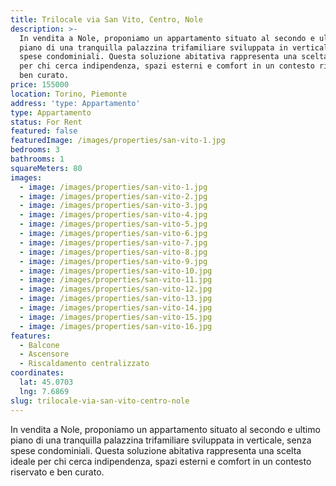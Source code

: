 ```yaml
---
title: Trilocale via San Vito, Centro, Nole
description: >-
  In vendita a Nole, proponiamo un appartamento situato al secondo e ultimo
  piano di una tranquilla palazzina trifamiliare sviluppata in verticale, senza
  spese condominiali. Questa soluzione abitativa rappresenta una scelta ideale
  per chi cerca indipendenza, spazi esterni e comfort in un contesto riservato e
  ben curato.
price: 155000
location: Torino, Piemonte
address: 'type: Appartamento'
type: Appartamento
status: For Rent
featured: false
featuredImage: /images/properties/san-vito-1.jpg
bedrooms: 3
bathrooms: 1
squareMeters: 80
images:
  - image: /images/properties/san-vito-1.jpg
  - image: /images/properties/san-vito-2.jpg
  - image: /images/properties/san-vito-3.jpg
  - image: /images/properties/san-vito-4.jpg
  - image: /images/properties/san-vito-5.jpg
  - image: /images/properties/san-vito-6.jpg
  - image: /images/properties/san-vito-7.jpg
  - image: /images/properties/san-vito-8.jpg
  - image: /images/properties/san-vito-9.jpg
  - image: /images/properties/san-vito-10.jpg
  - image: /images/properties/san-vito-11.jpg
  - image: /images/properties/san-vito-12.jpg
  - image: /images/properties/san-vito-13.jpg
  - image: /images/properties/san-vito-14.jpg
  - image: /images/properties/san-vito-15.jpg
  - image: /images/properties/san-vito-16.jpg
features:
  - Balcone
  - Ascensore
  - Riscaldamento centralizzato
coordinates:
  lat: 45.0703
  lng: 7.6869
slug: trilocale-via-san-vito-centro-nole
---
```


In vendita a Nole, proponiamo un appartamento situato al secondo e ultimo piano di una tranquilla palazzina trifamiliare sviluppata in verticale, senza spese condominiali. Questa soluzione abitativa rappresenta una scelta ideale per chi cerca indipendenza, spazi esterni e comfort in un contesto riservato e ben curato.

